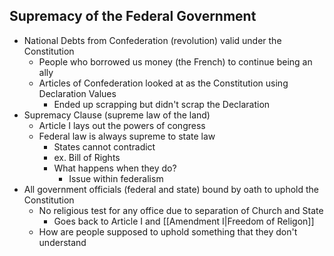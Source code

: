 ## Supremacy of the Federal Government
 - National Debts from Confederation (revolution) valid under the Constitution
	 - People who borrowed us money (the French) to continue being an ally
	 - Articles of Confederation looked at as the Constitution using Declaration Values
		 - Ended up scrapping but didn't scrap the Declaration
- Supremacy Clause (supreme law of the land)
	- Article I lays out the powers of congress
	- Federal law is always supreme to state law
		- States cannot contradict
		- ex. Bill of Rights
		- What happens when they do?
			- Issue within federalism
- All government officials (federal and state) bound by oath to uphold the Constitution
	- No religious test for any office due to separation of Church and State
		- Goes back to Article I and [[Amendment I|Freedom of Religon]]
	- How are people supposed to uphold something that they don't understand